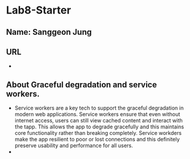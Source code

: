 # Lab8-Starter

## Name: Sanggeon Jung

## URL
-

## About Graceful degradation and service workers.
- Service workers are a key tech to support the graceful degradation in modern web applications. Service workers ensure that even without internet access, users can still view cached content and interact with the tapp. This allows the app to degrade gracefully and this maintains core functionality rather than breaking completely. Service workders make the app resilient to poor or lost connections and this definitely preserve usability and performance for all users.
- 